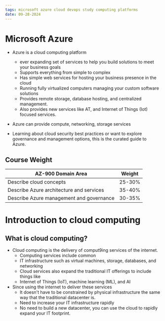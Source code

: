 ```yaml
---
tags: microsoft azure cloud devops study computing platforms
date: 09-28-2024
---
```


# Microsoft Azure

- Azure is a cloud computing platform
	- ever expanding set of services to help you build solutions to meet your business goals
	- Supports everything from simple to complex
	- Has simple web services for hosting your business presence in the cloud
	- Running fully virtualized computers managing your custom software solutions
	- Provides remote storage, database hosting, and centralized management.
	- Also provides new services like AT, and Internet of Things (Iot) focused services.

- Azure can provide compute, networking, storage services
- Learning about cloud security best practices or want to explore governance and management options, this is the curated guide to Azure.

## Course Weight

| AZ-900 Domain Area                       | Weight |
| ---------------------------------------- | ------ |
| Describe cloud concepts                  | 25-30% |
| Describe Azure architecture and services | 35-40% |
| Describe Azure management and governance | 30-35% |

# Introduction to cloud computing

## What is cloud computing?

- Cloud computing is the delivery of comput9ing services of the internet.
	- Computing services include common
	- IT infrastructure such as virtual machines, storage, databases, and networking
	- Cloud services also expand the traditional IT offerings to include things like
	- Internet of Things (IoT), machine learning (ML), and AI
- Since using the internet to deliver these services
	- It doesn't have to be constrained by physical infrastructure the same way that the traditional datacenter is.
	- Need to increase your IT infrastructure rapidly
	- No need to build a new datacenter, you can use the cloud to rapidly expand your IT footprint.